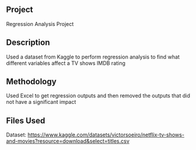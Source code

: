 ## Project
Regression Analysis Project
## Description
Used a dataset from Kaggle to perform regression analysis to find what different variables affect a TV shows IMDB rating
## Methodology
Used Excel to get regression outputs and then removed the outputs that did not have a significant impact
## Files Used
Dataset: https://www.kaggle.com/datasets/victorsoeiro/netflix-tv-shows-and-movies?resource=download&select=titles.csv
